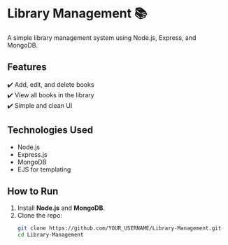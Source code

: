 # Library Management 📚  

A simple library management system using Node.js, Express, and MongoDB.  

## Features  
✔️ Add, edit, and delete books  
✔️ View all books in the library  
✔️ Simple and clean UI  

## Technologies Used  
- Node.js  
- Express.js  
- MongoDB  
- EJS for templating  

## How to Run  
1. Install **Node.js** and **MongoDB**.  
2. Clone the repo:  
   ```sh
   git clone https://github.com/YOUR_USERNAME/Library-Management.git
   cd Library-Management
